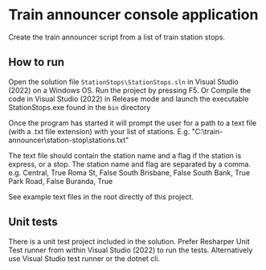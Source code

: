# Train announcer console application
Create the train announcer script from a list of train station stops.

## How to run
Open the solution file `StationStops\StationStops.sln` in Visual Studio (2022) on a Windows OS. Run the project by pressing F5.
Or
Compile the code in Visual Studio (2022) in Release mode and launch the executable StationStops.exe found in the `bin` directory

Once the program has started it will prompt the user for a path to a text file (with a .txt file extension) with your list of stations. E.g. "C:\train-announcer\station-stop\stations.txt"

The text file should contain the station name and a flag if the station is express, or a stop. The station name and flag are separated by a comma. e.g.
Central, True 
Roma St, False
South Brisbane, False 
South Bank, True 
Park Road, False 
Buranda, True

See example text files in the root directly of this project.

## Unit tests
There is a unit test project included in the solution. Prefer Resharper Unit Test runner from within Visual Studio (2022) to run the tests. Alternatively use Visual Studio test runner or the dotnet cli.
